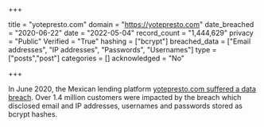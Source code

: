 +++

title = "yotepresto.com"
domain = "https://yotepresto.com"
date_breached = "2020-06-22"
date = "2022-05-04"
record_count = "1,444,629"
privacy = "Public"
Verified = "True"
hashing = ["bcrypt"]
breached_data = ["Email addresses", "IP addresses", "Passwords", "Usernames"]
type = ["posts","post"]
categories = []
acknowledged = "No"


+++


In June 2020, the Mexican lending platform <a href="https://newsbeezer.com/mexicoeng/yotepresto-has-disclosed-the-emails-and-passwords-of-all-1-4-million-customers/" target="_blank" rel="noopener">yotepresto.com suffered a data breach</a>. Over 1.4 million customers were impacted by the breach which disclosed email and IP addresses, usernames and passwords stored as bcrypt hashes.

